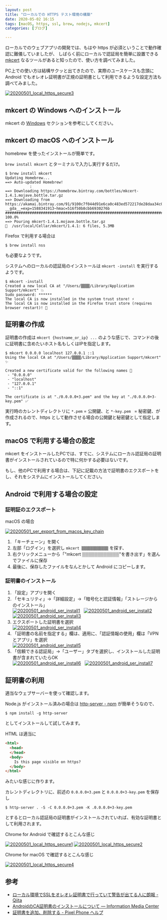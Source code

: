 ```yaml
---
layout: post
title: "ローカルでの HTTPS テスト環境の構築"
date: 2020-05-02 16:15
tags: [macOS, https, ssl, brew, nodejs, mkcert]
categories: [ブログ]

---
```


ローカルでのウェブアプリの開発では、もはや https が必須ということで動作確認に難儀していましたが、
しばらく前にローカルで認証局を簡単に設置できる [mkcert](https://github.com/FiloSottile/mkcert) なるツールがあると知ったので、使い方を調べてみました。

PC上での使い方は結構サクッと出てきたので、実際のユースケースも念頭に Android でもオレオレ証明書が正規の証明書として利用できるような設定方法も調べてみました。

[<img src="{{ thumbnail('/images/20200501_local_https_secure3.png', 480, 480) }}" alt="20200501_local_https_secure3">](/images/20200501_local_https_secure3.png)

## mkcert の Windows へのインストール

mkcert の [Windows](https://github.com/FiloSottile/mkcert#windows) セクションを参考にしてください。

## mkcert の macOS へのインストール

homebrew を使ったインストールが簡単です。

`brew install mkcert` とターミナルで入力し実行するだけ。

```console
$ brew install mkcert
Updating Homebrew...
==> Auto-updated Homebrew!
           :
==> Downloading https://homebrew.bintray.com/bottles/mkcert-1.4.1.mojave.bottle.tar.gz
==> Downloading from https://akamai.bintray.com/91/9100c7f044d91e6ca0c483ed572217de28daa34c04fa6e2a130116175ba162e9?__gda__=exp=1588341913~hmac=516f50b8cbb6930276b
######################################################################## 100.0%
==> Pouring mkcert-1.4.1.mojave.bottle.tar.gz
🍺  /usr/local/Cellar/mkcert/1.4.1: 6 files, 5.3MB
```

Firefox で利用する場合は

```console
$ brew install nss
```

も必要なようです。

システムへのローカルの認証局のインストールは `mkcert -install` を実行するようです。

```console
$ mkcert -install
Created a new local CA at "/Users/▒▒▒▒/Library/Application Support/mkcert" 💥
Sudo password: ******
The local CA is now installed in the system trust store! ⚡️
The local CA is now installed in the Firefox trust store (requires browser restart)! 🦊
```

## 証明書の作成

証明書の作成は `mkcert {hostname_or_ip} ...` のような感じで、コマンドの後に証明書に含めたいホスト名もしくはIPを指定します。

```console
$ mkcert 0.0.0.0 localhost 127.0.0.1 ::1
Using the local CA at "/Users/▒▒▒▒/Library/Application Support/mkcert" ✨

Created a new certificate valid for the following names 📜
 - "0.0.0.0"
 - "localhost"
 - "127.0.0.1"
 - "::1"

The certificate is at "./0.0.0.0+3.pem" and the key at "./0.0.0.0+3-key.pem" ✅
```

実行時のカレントディレクトリに `*.pem` = 公開鍵、と `*-key.pem ` = 秘密鍵、が作成されるので、https として動作させる場合の公開鍵と秘密鍵として指定します。

## macOS で利用する場合の設定

mkcert をインストールしたPCでは、すでに、システムにローカル認証局の証明書がインストールされているので特に何かする必要はないです。

もし、他のPCで利用する場合は、下記に記載の方法で証明書のエクスポートをし、それをシステムにインストールしてください。

## Android で利用する場合の設定

### 証明証のエクスポート

macOS の場合

[<img src="{{ thumbnail('/images/20200501_ser_export_from_macos_key_chain.png', 320, 320) }}" alt="20200501_ser_export_from_macos_key_chain">](/images/20200501_ser_export_from_macos_key_chain.png)

1. 「キーチェーン」を開く
2. 左部「ログイン」を選択し `mkcert ▒▒▒▒▒▒▒▒▒▒▒▒` を探す、
3. 右クリックメニューから「"mkcert ▒▒▒▒▒▒▒▒▒▒▒▒"を書き出す」を選んでファイルに保存
4. 最後に、保存したファイルをなんとかして Android にコピーします。

### 証明書のインストール

1. 「設定」アプリを開く
2. 「セキュリティ」→「詳細設定」→「暗号化と認証情報」「ストレージからのインストール」<br/>
   [<img src="{{ thumbnail('/images/20200501_android_ser_install1.png', 320, 320) }}" alt="20200501_android_ser_install1">](/images/20200501_android_ser_install1.png) &nbsp; 
   [<img src="{{ thumbnail('/images/20200501_android_ser_install2.png', 320, 320) }}" alt="20200501_android_ser_install2">](/images/20200501_android_ser_install2.png) &nbsp; 
   [<img src="{{ thumbnail('/images/20200501_android_ser_install3.png', 320, 320) }}" alt="20200501_android_ser_install3">](/images/20200501_android_ser_install3.png) 
3. エクスポートした証明書を選択 <br/>
   [<img src="{{ thumbnail('/images/20200501_android_ser_install4.png', 320, 320) }}" alt="20200501_android_ser_install4">](/images/20200501_android_ser_install4.png) 
4. 「証明書の名前を指定する」欄は、適用に、「認証情報の使用」欄は「VPNとアプリ」を選択 <br/>
   [<img src="{{ thumbnail('/images/20200501_android_ser_install5.png', 320, 320) }}" alt="20200501_android_ser_install5">](/images/20200501_android_ser_install5.png)
5. 「信頼できる認証局」→「ユーザー」タブを選択し、インストールした証明書が含まれていたらOK <br/>
   [<img src="{{ thumbnail('/images/20200501_android_ser_install6.png', 320, 320) }}" alt="20200501_android_ser_install6">](/images/20200501_android_ser_install6.png) &nbsp; 
   [<img src="{{ thumbnail('/images/20200501_android_ser_install7.png', 320, 320) }}" alt="20200501_android_ser_install7">](/images/20200501_android_ser_install7.png)

## 証明書の利用

適当なウェブサーバーを使って確認します。

Node.js がインストール済みの場合は [http-server - npm](https://www.npmjs.com/package/http-server) が簡単そうなので、

```console
$ npm install -g http-server
```

としてインストールして試してみます。

HTML は適当に

```html
<html>
  <head>
  </head>
  <body>
    Is this page visible on https?
  </body>
</html>
```

みたいな感じに作ります。

カレントディレクトリに、前述の `0.0.0.0+3.pem` と `0.0.0.0+3-key.pem` を保存し

```console
$ http-server . -S -C 0.0.0.0+3.pem -K .0.0.0.0+3-key.pem
```

とするとローカル認証局の証明書がインストールされていれば、有効な証明書として利用されます。

Chrome for Android で確認するとこんな感じ

[<img src="{{ thumbnail('/images/20200501_local_https_secure1.png', 320, 320) }}" alt="20200501_local_https_secure1">](/images/20200501_local_https_secure1.png) [<img src="{{ thumbnail('/images/20200501_local_https_secure2.png', 320, 320) }}" alt="20200501_local_https_secure2">](/images/20200501_local_https_secure2.png)

Chrome for macOS で確認するとこんな感じ

[<img src="{{ thumbnail('/images/20200501_local_https_secure4.png', 320, 320) }}" alt="20200501_local_https_secure4">](/images/20200501_local_https_secure4.png)


## 参考

* [ローカル環境でSSLをオレオレ証明書で行っていて警告が出てる人に朗報 - Qiita](https://qiita.com/walkers/items/b90a97a99bbb27f6550f)
* [AndroidのCA証明書のインストールについて — Information Media Center](https://www.media.hiroshima-u.ac.jp/services/hinet/android-ca2)
* [証明書を追加、削除する - Pixel Phone ヘルプ](https://support.google.com/pixelphone/answer/2844832?hl=ja)
